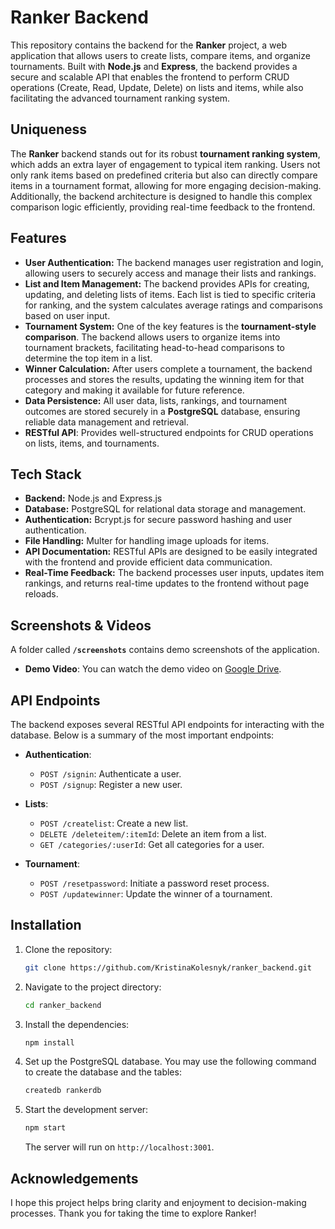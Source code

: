 # Ranker Backend

This repository contains the backend for the **Ranker** project, a web application that allows users to create lists, compare items, and organize tournaments. Built with **Node.js** and **Express**, the backend provides a secure and scalable API that enables the frontend to perform CRUD operations (Create, Read, Update, Delete) on lists and items, while also facilitating the advanced tournament ranking system.

## Uniqueness

The **Ranker** backend stands out for its robust **tournament ranking system**, which adds an extra layer of engagement to typical item ranking. Users not only rank items based on predefined criteria but also can directly compare items in a tournament format, allowing for more engaging decision-making. Additionally, the backend architecture is designed to handle this complex comparison logic efficiently, providing real-time feedback to the frontend.

## Features

- **User Authentication:** The backend manages user registration and login, allowing users to securely access and manage their lists and rankings.
- **List and Item Management:** The backend provides APIs for creating, updating, and deleting lists of items. Each list is tied to specific criteria for ranking, and the system calculates average ratings and comparisons based on user input.
- **Tournament System:** One of the key features is the **tournament-style comparison**. The backend allows users to organize items into tournament brackets, facilitating head-to-head comparisons to determine the top item in a list.
- **Winner Calculation:** After users complete a tournament, the backend processes and stores the results, updating the winning item for that category and making it available for future reference.
- **Data Persistence:** All user data, lists, rankings, and tournament outcomes are stored securely in a **PostgreSQL** database, ensuring reliable data management and retrieval.
- **RESTful API**: Provides well-structured endpoints for CRUD operations on lists, items, and tournaments.

## Tech Stack

- **Backend:** Node.js and Express.js
- **Database:** PostgreSQL for relational data storage and management.
- **Authentication:** Bcrypt.js for secure password hashing and user authentication.
- **File Handling:** Multer for handling image uploads for items.
- **API Documentation:** RESTful APIs are designed to be easily integrated with the frontend and provide efficient data communication.
- **Real-Time Feedback:** The backend processes user inputs, updates item rankings, and returns real-time updates to the frontend without page reloads.

## Screenshots & Videos

A folder called **`/screenshots`** contains demo screenshots of the application.

- **Demo Video**: You can watch the demo video on [Google Drive](https://drive.google.com/file/d/1VphzLdFyHtjBdn0MP5WybtCAW-bC7GQY/view?usp=sharing).

## API Endpoints

The backend exposes several RESTful API endpoints for interacting with the database. Below is a summary of the most important endpoints:

- **Authentication**:
  - `POST /signin`: Authenticate a user.
  - `POST /signup`: Register a new user.
  
- **Lists**:
  - `POST /createlist`: Create a new list.
  - `DELETE /deleteitem/:itemId`: Delete an item from a list.
  - `GET /categories/:userId`: Get all categories for a user.
  
- **Tournament**:
  - `POST /resetpassword`: Initiate a password reset process.
  - `POST /updatewinner`: Update the winner of a tournament.

## Installation

1. Clone the repository:

   ```bash
   git clone https://github.com/KristinaKolesnyk/ranker_backend.git
   ```

2. Navigate to the project directory:

   ```bash
   cd ranker_backend
   ```

3. Install the dependencies:

   ```bash
   npm install
   ```

4. Set up the PostgreSQL database. You may use the following command to create the database and the tables:

   ```bash
   createdb rankerdb
   ```

5. Start the development server:

   ```bash
   npm start
   ```

   The server will run on `http://localhost:3001`.

## Acknowledgements

I hope this project helps bring clarity and enjoyment to decision-making processes. Thank you for taking the time to explore Ranker!
